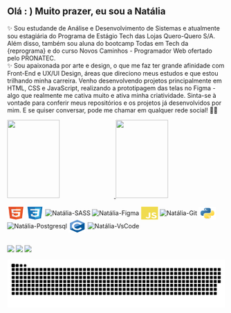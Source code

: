 <h2> Olá : ) Muito prazer, eu sou a Natália </h2>
<p>
✨ Sou estudande de Análise e Desenvolvimento de Sistemas e atualmente sou estagiária do Programa de Estágio Tech das Lojas Quero-Quero S/A. Além disso, também sou aluna do bootcamp Todas em Tech da {reprograma} e do curso Novos Caminhos - Programador Web ofertado pelo PRONATEC.<br>
✨ Sou apaixonada por arte e design, o que me faz ter grande afinidade com Front-End e UX/UI Design, áreas que direciono meus estudos e que estou trilhando minha carreira. Venho desenvolvendo projetos principalmente em HTML, CSS e JavaScript, realizando a prototipagem das telas no Figma - algo que realmente me cativa muito e ativa minha criatividade. Sinta-se à vontade para conferir meus repositórios e os projetos já desenvolvidos por mim. E se quiser conversar, pode me chamar em qualquer rede social! 🙋🏻

</p>

<a href="https://github.com/natalia-lavarda">
<img height="180em" width="49%" src="https://github-readme-stats.vercel.app/api?username=natalia-lavarda&show_icons=true&theme=dracula&include_all_commits=true&count_private=true"/>
<img height="180em" width="49%" src="https://github-readme-stats.vercel.app/api/top-langs/?username=natalia-lavarda&layout=compact&langs_count=7&theme=dracula"/>
</a>
<div style="display: inline_block"><br>
<img align="center" alt="Natália-HTML" height="30" width="40" src="https://raw.githubusercontent.com/devicons/devicon/master/icons/html5/html5-original.svg">
<img align="center" alt="Natália-CSS" height="30" width="40" src="https://raw.githubusercontent.com/devicons/devicon/master/icons/css3/css3-original.svg">
<img align="center" alt="Natália-SASS" height="30" width="40" src="https://cdn.jsdelivr.net/gh/devicons/devicon/icons/sass/sass-original.svg">
<img align="center" alt="Natália-Figma" height="30" width="40" src="https://cdn.jsdelivr.net/gh/devicons/devicon/icons/figma/figma-original.svg">
<img align="center" alt="Natália-Js" height="30" width="40" src="https://raw.githubusercontent.com/devicons/devicon/master/icons/javascript/javascript-plain.svg">
<img align="center" alt="Natália-Git" height="30" width="40" src="https://cdn.jsdelivr.net/gh/devicons/devicon/icons/git/git-original.svg">
<img align="center" alt="Natália-Python" height="30" width="40" src="https://raw.githubusercontent.com/devicons/devicon/master/icons/python/python-original.svg">
<img align="center" alt="Natália-Postgresql" height="30" width="40" src="https://cdn.jsdelivr.net/gh/devicons/devicon/icons/postgresql/postgresql-original.svg">
<img align="center" alt="Natália-Python" height="30" width="40" src="https://raw.githubusercontent.com/devicons/devicon/master/icons/c/c-original.svg">
<img align="center" alt="Natália-VsCode" height="30" width="40" src="https://cdn.jsdelivr.net/gh/devicons/devicon/icons/vscode/vscode-original.svg">
<!-- <img align="right" alt="Rafa-yoda" src="https://cdn.discordapp.com/attachments/795358919417397249/825430589581688872/hi.gif"> -->
</div>
  
    
##
 
<div>
<a href="https://www.linkedin.com/in/natalia-lavarda" target="_blank"><img src="https://img.shields.io/badge/-LinkedIn-%230077B5?style=for-the-badge&logo=linkedin&logoColor=white" target="_blank"></a> 
<a href="https://instagram.com/natalialavarda" target="_blank"><img src="https://img.shields.io/badge/-Instagram-%23E4405F?style=for-the-badge&logo=instagram&logoColor=white" target="_blank"></a>
<a href = "mailto:natalia.lavarda@gmail.com"><img src="https://img.shields.io/badge/Gmail-D14836?style=for-the-badge&logo=gmail&logoColor=white" target="_blank"></a>
  
   ![Snake animation](https://github.com/natalia-lavarda/natalia-lavarda/blob/output/github-contribution-grid-snake.svg)

 </div>
</div>
